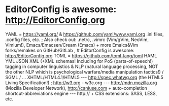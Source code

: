 # EditorConfig is awesome: http://EditorConfig.org

YAML = https://yaml.org/ & https://github.com/yaml/www.yaml.org
.ini files, .config files, etc. ; Also check out: .netrc, .vimrc (Vim/gVim, NeoVim, Vimium!), Emacs/Emacsen/Cream (Emacs) + more Emaics&Vim forks/remakes on GitHub/GitLab , # EditorConfig is awesome: http://EditorConfig.org
TOML = https://github.com/toml-lang/toml
HAML
YML
JSON
XML (+XML schemas! Including for PoS (parts-of-speech!) tagging in computer linguistics & NLP (natural language processing, NOT the other NLP which is psychological warfare/media manipulation tactics!) / SGML / ... XHTML/HTML4.1/HTML5 --- http://spec.whatwg.org (the HTML5 Living Specification!) ; http://w3.org - w3c.org --- http://mdn.mozilla.org (Mozilla Developer Network), http://caniuse.com + auto-completion shortcut-abbreviations engine --- http://  + CSS extensions: SASS, LESS, etc.

